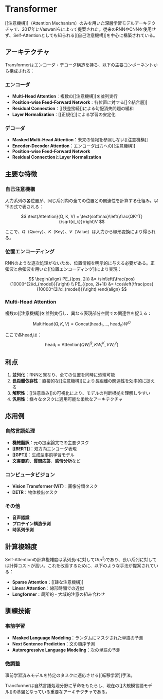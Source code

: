# Transformer

[[注意機構]]（Attention Mechanism）のみを用いた深層学習モデルアーキテクチャで、2017年にVaswaniらによって提案された。従来のRNNやCNNを使用せず、Self-Attentionとしても知られる[[自己注意機構]]を中心に構築されている。

## アーキテクチャ

Transformerはエンコーダ・デコーダ構造を持ち、以下の主要コンポーネントから構成される：

### エンコーダ
- **Multi-Head Attention**：複数の[[注意機構]]を並列実行
- **Position-wise Feed-Forward Network**：各位置に対する[[全結合層]]
- **Residual Connection**：[[残差接続]]による勾配消失問題の緩和
- **Layer Normalization**：[[正規化]]による学習の安定化

### デコーダ
- **Masked Multi-Head Attention**：未来の情報を参照しない[[注意機構]]
- **Encoder-Decoder Attention**：エンコーダ出力への[[注意機構]]
- **Position-wise Feed-Forward Network**
- **Residual Connection**と**Layer Normalization**

## 主要な特徴

### 自己注意機構
入力系列の各位置が、同じ系列内の全ての位置との関連性を計算する仕組み。以下の式で表される：

$$
\text{Attention}(Q, K, V) = \text{softmax}\left(\frac{QK^T}{\sqrt{d_k}}\right)V
$$

ここで、$Q$（Query）、$K$（Key）、$V$（Value）は入力から線形変換により得られる。

### 位置エンコーディング
RNNのような逐次処理がないため、位置情報を明示的に与える必要がある。正弦波と余弦波を用いた[[位置エンコーディング]]により実現：

$$
\begin{align}
PE_{(pos, 2i)} &= \sin\left(\frac{pos}{10000^{2i/d_{model}}}\right) \\
PE_{(pos, 2i+1)} &= \cos\left(\frac{pos}{10000^{2i/d_{model}}}\right)
\end{align}
$$

### Multi-Head Attention
複数の[[注意機構]]を並列実行し、異なる表現部分空間での関連性を捉える：

$$
\text{MultiHead}(Q, K, V) = \text{Concat}(\text{head}_1, \ldots, \text{head}_h)W^O
$$

ここで各head$_i$は：
$$
\text{head}_i = \text{Attention}(QW_i^Q, KW_i^K, VW_i^V)
$$

## 利点

1. **並列化**：RNNと異なり、全ての位置を同時に処理可能
2. **長距離依存性**：直接的な[[注意機構]]により長距離の関連性を効率的に捉える
3. **解釈性**：[[注意重み]]の可視化により、モデルの判断根拠を理解しやすい
4. **汎用性**：様々なタスクに適用可能な柔軟なアーキテクチャ

## 応用例

### 自然言語処理
- **機械翻訳**：元の提案論文での主要タスク
- **[[BERT]]**：双方向エンコーダ表現
- **[[GPT]]**：生成型事前学習モデル
- **文書要約**、**質問応答**、**感情分析**など

### コンピュータビジョン
- **Vision Transformer (ViT)**：画像分類タスク
- **DETR**：物体検出タスク

### その他
- **音声認識**
- **プロテイン構造予測**
- **時系列予測**

## 計算複雑度

Self-Attentionの計算複雑度は系列長$n$に対して$O(n^2)$であり、長い系列に対しては計算コストが高い。これを改善するために、以下のような手法が提案されている：

- **Sparse Attention**：[[疎な注意機構]]
- **Linear Attention**：線形時間での近似
- **Longformer**：局所的・大域的注意の組み合わせ

## 訓練技術

### 事前学習
- **Masked Language Modeling**：ランダムにマスクされた単語の予測
- **Next Sentence Prediction**：文の順序予測
- **Autoregressive Language Modeling**：次の単語の予測

### 微調整
事前学習済みモデルを特定のタスクに適応させる[[転移学習]]手法。

Transformerは自然言語処理分野に革命をもたらし、現在の[[大規模言語モデル]]の基盤となっている重要なアーキテクチャである。